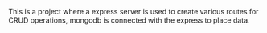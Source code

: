 This is a project where a express server is used to create various routes for CRUD operations, mongodb is connected with the express to place data.
